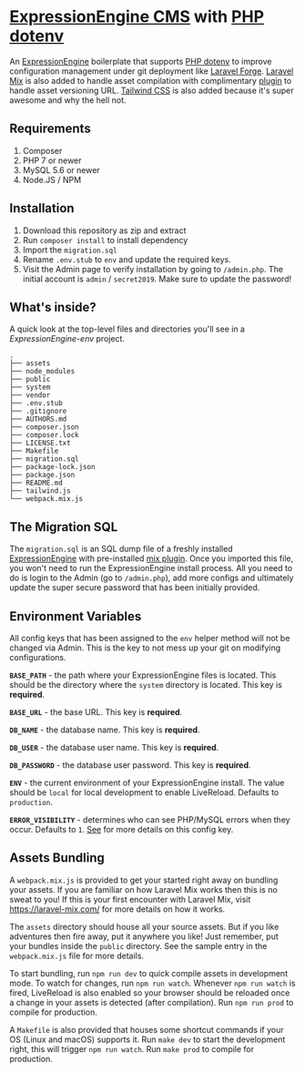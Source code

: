 # [ExpressionEngine CMS](https://github.com/ExpressionEngine/ExpressionEngine) with [PHP dotenv](https://github.com/vlucas/phpdotenv)

An [ExpressionEngine](https://github.com/ExpressionEngine/ExpressionEngine) boilerplate that supports [PHP dotenv](https://github.com/vlucas/phpdotenv) to improve configuration management under git deployment like [Laravel Forge](https://forge.laravel.com/). [Laravel Mix](https://laravel-mix.com/) is also added to handle asset compilation with complimentary [plugin](https://github.com/webteractive/mix) to handle asset versioning URL. [Tailwind CSS](https://tailwindcss.com/docs/what-is-tailwind/) is also added because it's super awesome and why the hell not.

## Requirements
1. Composer
2. PHP 7 or newer
3. MySQL 5.6 or newer
4. Node.JS / NPM

## Installation
1. Download this repository as zip and extract<!-- or run `composer create-project webteractive\ExpressionEngine-env your-app`-->
2. Run `composer install` to install dependency
3. Import the `migration.sql`
4. Rename `.env.stub` to `env` and update the required keys.
5. Visit the Admin page to verify installation by going to `/admin.php`. The initial account is `admin` / `secret2019`. Make sure to update the password!

## What's inside?
A quick look at the top-level files and directories you'll see in a *ExpressionEngine-env* project.

```
.
├── assets
├── node_modules
├── public
├── system
├── vendor
├── .env.stub
├── .gitignore
├── AUTHORS.md
├── composer.json
├── composer.lock
├── LICENSE.txt
├── Makefile
├── migration.sql
├── package-lock.json
├── package.json
├── README.md
├── tailwind.js
└── webpack.mix.js
```

## The Migration SQL
The `migration.sql` is an SQL dump file of a freshly installed [ExpressionEngine](https://github.com/ExpressionEngine/ExpressionEngine) with pre-installed [mix plugin](https://github.com/webteractive/mix). Once you imported this file, you won't need to run the ExpressionEngine install process. All you need to do is login to the Admin (go to `/admin.php`), add more configs and ultimately update the super secure password that has been initially provided.

## Environment Variables
All config keys that has been assigned to the `env` helper method will not be changed via Admin. This is the key to not mess up your git on modifying configurations.

**`BASE_PATH`** - the path where your ExpressionEngine files is located. This should be the directory where the `system` directory is located. This key is **required**.

**`BASE_URL`** - the base URL. This key is **required**.

**`DB_NAME`** - the database name. This key is **required**.

**`DB_USER`** - the database user name. This key is **required**.

**`DB_PASSWORD`** - the database user password. This key is **required**.

**`ENV`** - the current environment of your ExpressionEngine install. The value should be `local` for local development to enable LiveReload. Defaults to `production`. 

**`ERROR_VISIBILITY`** - determines who can see PHP/MySQL errors when they occur. Defaults to `1`. [See](https://docs.expressionengine.com/latest/general/system-configuration-overrides.html#debug) for more details on this config key.

## Assets Bundling
A `webpack.mix.js` is provided to get your started right away on bundling your assets. If you are familiar on how Laravel Mix works then this is no sweat to you! If this is your first encounter with Laravel Mix, visit https://laravel-mix.com/ for more details on how it works.

The `assets` directory should house all your source assets. But if you like adventures then fire away, put it anywhere you like! Just remember, put your bundles inside the `public` directory. See the sample entry in the `webpack.mix.js` file for more details.

To start bundling, run `npm run dev` to quick compile assets in development mode. To watch for changes, run `npm run watch`. Whenever `npm run watch` is fired, LiveReload is also enabled so your browser should be reloaded once a change in your assets is detected (after compilation). Run `npm run prod` to compile for production.

A `Makefile` is also provided that houses some shortcut commands if your OS (Linux and macOS) supports it. Run `make dev` to start the development right, this will trigger `npm run watch`. Run `make prod` to compile for production.
